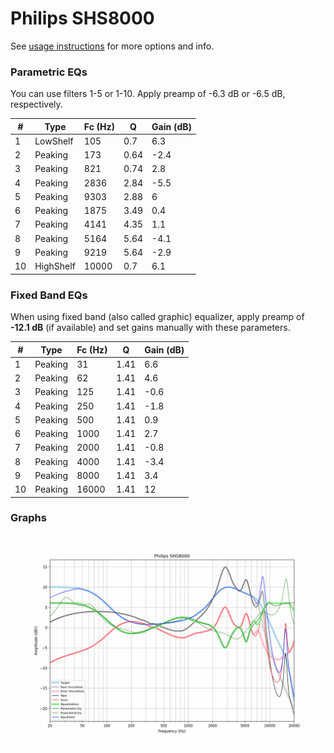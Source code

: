 # Philips SHS8000
See [usage instructions](https://github.com/jaakkopasanen/AutoEq#usage) for more options and info.

### Parametric EQs
You can use filters 1-5 or 1-10. Apply preamp of -6.3 dB or -6.5 dB, respectively.

|   # | Type      |   Fc (Hz) |    Q |   Gain (dB) |
|-----|-----------|-----------|------|-------------|
|   1 | LowShelf  |       105 | 0.7  |         6.3 |
|   2 | Peaking   |       173 | 0.64 |        -2.4 |
|   3 | Peaking   |       821 | 0.74 |         2.8 |
|   4 | Peaking   |      2836 | 2.84 |        -5.5 |
|   5 | Peaking   |      9303 | 2.88 |         6   |
|   6 | Peaking   |      1875 | 3.49 |         0.4 |
|   7 | Peaking   |      4141 | 4.35 |         1.1 |
|   8 | Peaking   |      5164 | 5.64 |        -4.1 |
|   9 | Peaking   |      9219 | 5.64 |        -2.9 |
|  10 | HighShelf |     10000 | 0.7  |         6.1 |

### Fixed Band EQs
When using fixed band (also called graphic) equalizer, apply preamp of **-12.1 dB** (if available) and set gains manually with these parameters.

|   # | Type    |   Fc (Hz) |    Q |   Gain (dB) |
|-----|---------|-----------|------|-------------|
|   1 | Peaking |        31 | 1.41 |         6.6 |
|   2 | Peaking |        62 | 1.41 |         4.6 |
|   3 | Peaking |       125 | 1.41 |        -0.6 |
|   4 | Peaking |       250 | 1.41 |        -1.8 |
|   5 | Peaking |       500 | 1.41 |         0.9 |
|   6 | Peaking |      1000 | 1.41 |         2.7 |
|   7 | Peaking |      2000 | 1.41 |        -0.8 |
|   8 | Peaking |      4000 | 1.41 |        -3.4 |
|   9 | Peaking |      8000 | 1.41 |         3.4 |
|  10 | Peaking |     16000 | 1.41 |        12   |

### Graphs
![](./Philips%20SHS8000.png)
